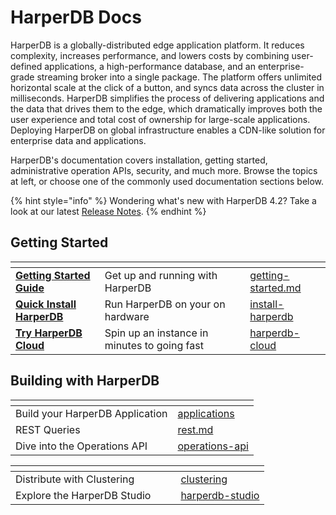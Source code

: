 # HarperDB Docs

HarperDB is a globally-distributed edge application platform. It reduces complexity, increases performance, and lowers costs by combining user-defined applications, a high-performance database, and an enterprise-grade streaming broker into a single package. The platform offers unlimited horizontal scale at the click of a button, and syncs data across the cluster in milliseconds. HarperDB simplifies the process of delivering applications and the data that drives them to the edge, which dramatically improves both the user experience and total cost of ownership for large-scale applications. Deploying HarperDB on global infrastructure enables a CDN-like solution for enterprise data and applications.

HarperDB's documentation covers installation, getting started, administrative operation APIs, security, and much more. Browse the topics at left, or choose one of the commonly used documentation sections below.

{% hint style="info" %}
Wondering what's new with HarperDB 4.2? Take a look at our latest [Release Notes](broken-reference).
{% endhint %}

## Getting Started

<table data-column-title-hidden data-view="cards"><thead><tr><th></th><th></th><th data-hidden></th><th data-hidden data-card-target data-type="content-ref"></th></tr></thead><tbody><tr><td><a href="getting-started.md"><strong>Getting Started Guide</strong></a></td><td>Get up and running with HarperDB</td><td></td><td><a href="getting-started.md">getting-started.md</a></td></tr><tr><td><a href="install-harperdb/"><strong>Quick Install HarperDB</strong></a></td><td>Run HarperDB on your on hardware</td><td></td><td><a href="install-harperdb/">install-harperdb</a></td></tr><tr><td><a href="harperdb-cloud/"><strong>Try HarperDB Cloud</strong></a></td><td>Spin up an instance in minutes to going fast</td><td></td><td><a href="harperdb-cloud/">harperdb-cloud</a></td></tr></tbody></table>

## Building with HarperDB

<table data-view="cards"><thead><tr><th></th><th data-hidden data-card-target data-type="content-ref"></th></tr></thead><tbody><tr><td>Build your HarperDB Application</td><td><a href="developers/applications/">applications</a></td></tr><tr><td>REST Queries</td><td><a href="developers/rest.md">rest.md</a></td></tr><tr><td>Dive into the Operations API</td><td><a href="developers/operations-api/">operations-api</a></td></tr></tbody></table>

<table data-card-size="large" data-view="cards"><thead><tr><th></th><th></th><th></th><th data-hidden data-card-target data-type="content-ref"></th></tr></thead><tbody><tr><td>Distribute with Clustering</td><td></td><td></td><td><a href="clustering/">clustering</a></td></tr><tr><td>Explore the HarperDB Studio</td><td></td><td></td><td><a href="harperdb-studio/">harperdb-studio</a></td></tr></tbody></table>
